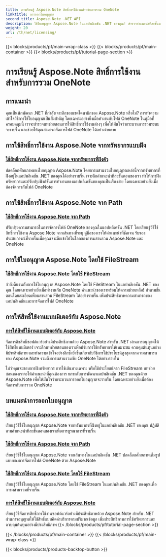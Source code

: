 ```yaml
---
title: การเรียนรู้ Aspose.Note สิทธิ์การใช้งานสำหรับการรวม OneNote
linktitle: การออกใบอนุญาต
second_title: Aspose.Note .NET API
description: ใช้ใบอนุญาต Aspose.Note ในแอปพลิเคชัน .NET ของคุณ! สำรวจคำแนะนำทีละขั้นตอนสำหรับการฝังทรัพยากร การใช้พาธ FileStream และการออกใบอนุญาตแบบคิดค่าบริการตามปริมาณข้อมูลที่มีประสิทธิภาพ
weight: 20
url: /th/net/licensing/
---
```


{{< blocks/products/pf/main-wrap-class >}}
{{< blocks/products/pf/main-container >}}
{{< blocks/products/pf/tutorial-page-section >}}

# การเรียนรู้ Aspose.Note สิทธิ์การใช้งานสำหรับการรวม OneNote

## การแนะนำ

คุณเป็นนักพัฒนา .NET ที่กำลังเจาะลึกขอบเขตไดนามิกของ Aspose.Note หรือไม่? การทำความเข้าใจวิธีการใช้ใบอนุญาตเป็นสิ่งสำคัญ โดยเฉพาะอย่างยิ่งเมื่อทำงานกับไฟล์ OneNote ในคู่มือที่ครอบคลุมนี้ เราจะสำรวจบทช่วยสอนการให้สิทธิ์การใช้งานต่างๆ เพื่อให้มั่นใจว่ากระบวนการรวมระบบจะราบรื่น และช่วยให้คุณสามารถจัดการไฟล์ OneNote ได้อย่างง่ายดาย

## การใช้สิทธิ์การใช้งาน Aspose.Note จากทรัพยากรแบบฝัง
### [ใช้สิทธิ์การใช้งาน Aspose.Note จากทรัพยากรที่ฝังตัว](./apply-license-embedded-resource/)

ปลดล็อกศักยภาพของใบอนุญาต Aspose.Note โดยการผสานรวมใบอนุญาตเหล่านี้จากทรัพยากรที่ฝังอยู่ในแอปพลิเคชัน .NET ของคุณได้อย่างราบรื่น เจาะลึกคำแนะนำทีละขั้นตอนของเรา ทำให้การฝังทรัพยากรและปรับปรุงฟังก์ชันการทำงานของแอปพลิเคชันของคุณเป็นเรื่องง่าย โดยเฉพาะอย่างยิ่งเมื่อต้องจัดการกับไฟล์ OneNote

## การใช้สิทธิ์การใช้งาน Aspose.Note จาก Path
### [ใช้สิทธิ์การใช้งาน Aspose.Note จาก Path](./apply-license-from-path/)

ปรับปรุงความสามารถในการจัดการไฟล์ OneNote ของคุณในแอปพลิเคชัน .NET โดยเรียนรู้วิธีใช้สิทธิ์การใช้งาน Aspose.Note จากเส้นทางที่ระบุ คู่มือของเราให้คำแนะนำที่ชัดเจน รับรองประสบการณ์ที่ราบรื่นเมื่อคุณเจาะลึกเข้าไปในโลกของการผสานรวม Aspose.Note และ OneNote

## การใช้ใบอนุญาต Aspose.Note โดยใช้ FileStream
### [ใช้สิทธิ์การใช้งาน Aspose.Note โดยใช้ FileStream](./apply-license-using-filestream/)

กำลังดิ้นรนกับการใช้ใบอนุญาต Aspose.Note โดยใช้ FileStream ในแอปพลิเคชัน .NET ของคุณ โดยเฉพาะอย่างยิ่งเมื่อทำงานกับ OneNote คำแนะนำของเราพร้อมให้ความช่วยเหลือ! ทำตามขั้นตอนโดยละเอียดเพื่อผสานรวม FileStream ได้อย่างราบรื่น เพิ่มประสิทธิภาพความสามารถของแอปพลิเคชันและการจัดการไฟล์ OneNote

## การให้สิทธิ์ใช้งานแบบมิเตอร์กับ Aspose.Note
### [การให้สิทธิ์ใช้งานแบบมิเตอร์กับ Aspose.Note](./metered-licensing/)

จัดการลิขสิทธิ์ซอฟต์แวร์อย่างมีประสิทธิภาพด้วย Aspose.Note สำหรับ .NET ผ่านการอนุญาตให้ใช้สิทธิ์แบบมิเตอร์ เจาะลึกบทช่วยสอนของเราเพื่อปรับการใช้ทรัพยากรให้เหมาะสม ควบคุมต้นทุนอย่างมีประสิทธิภาพ และทำความเข้าใจอย่างลึกซึ้งยิ่งขึ้นเกี่ยวกับวิธีการใช้ประโยชน์สูงสุดจากความสามารถของ Aspose.Note รวมถึงการผสานรวมกับ OneNote ได้อย่างราบรื่น

ไม่ว่าคุณจะชอบการฝังทรัพยากร การใช้เส้นทางเฉพาะ หรือใช้ประโยชน์จาก FileStream บทช่วยสอนของเราจะให้คำแนะนำที่คุณต้องการ ยกระดับการพัฒนาแอปพลิเคชัน .NET ของคุณด้วย Aspose.Note เพื่อให้มั่นใจว่ากระบวนการออกใบอนุญาตจะราบรื่น โดยเฉพาะอย่างยิ่งเมื่อต้องจัดการกับการรวม OneNote
## บทแนะนำการออกใบอนุญาต
### [ใช้สิทธิ์การใช้งาน Aspose.Note จากทรัพยากรที่ฝังตัว](./apply-license-embedded-resource/)
เรียนรู้วิธีใช้ใบอนุญาต Aspose.Note จากทรัพยากรที่ฝังอยู่ในแอปพลิเคชัน .NET ของคุณ ปฏิบัติตามคำแนะนำทีละขั้นตอนของเราเพื่อการบูรณาการที่ราบรื่น
### [ใช้สิทธิ์การใช้งาน Aspose.Note จาก Path](./apply-license-from-path/)
เรียนรู้วิธีใช้ใบอนุญาต Aspose.Note จากเส้นทางในแอปพลิเคชัน .NET ปลดล็อกศักยภาพเต็มรูปแบบของการจัดการไฟล์ OneNote ด้วย Aspose.Note
### [ใช้สิทธิ์การใช้งาน Aspose.Note โดยใช้ FileStream](./apply-license-using-filestream/)
เรียนรู้วิธีใช้ใบอนุญาต Aspose.Note โดยใช้ FileStream ในแอปพลิเคชัน .NET ของคุณเพื่อการผสานรวมที่ราบรื่น
### [การให้สิทธิ์ใช้งานแบบมิเตอร์กับ Aspose.Note](./metered-licensing/)
เรียนรู้วิธีจัดการสิทธิ์การใช้งานซอฟต์แวร์อย่างมีประสิทธิภาพด้วย Aspose.Note สำหรับ .NET ผ่านการอนุญาตให้ใช้สิทธิ์แบบคิดค่าบริการตามปริมาณข้อมูล เพิ่มประสิทธิภาพการใช้ทรัพยากรและควบคุมต้นทุนอย่างมีประสิทธิภาพ
{{< /blocks/products/pf/tutorial-page-section >}}

{{< /blocks/products/pf/main-container >}}
{{< /blocks/products/pf/main-wrap-class >}}

{{< blocks/products/products-backtop-button >}}
